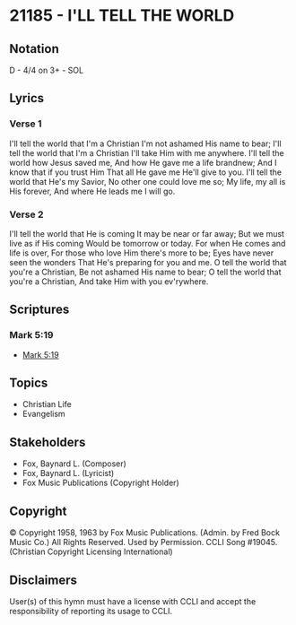 # 21185 - I'LL TELL THE WORLD

## Notation

D - 4/4 on 3+ - SOL

## Lyrics

### Verse 1

I'll tell the world that I'm a Christian I'm not ashamed His name to bear; I'll tell the world that I'm a Christian I'll take Him with me anywhere. I'll tell the world how Jesus saved me, And how He gave me a life brandnew; And I know that if you trust Him That all He gave me He'll give to you. I'll tell the world that He's my Savior, No other one could love me so; My life, my all is His forever, And where He leads me I will go.

### Verse 2

I'll tell the world that He is coming It may be near or far away; But we must live as if His coming Would be tomorrow or today. For when He comes and life is over, For those who love Him there's more to be; Eyes have never seen the wonders That He's preparing for you and me. O tell the world that you're a Christian, Be not ashamed His name to bear; O tell the world that you're a Christian, And take Him with you ev'rywhere.


## Scriptures

### Mark 5:19

- [Mark 5:19](https://www.biblegateway.com/passage/?search=Mark%205%3A19)


## Topics

- Christian Life
- Evangelism

## Stakeholders

- Fox, Baynard L. (Composer)
- Fox, Baynard L. (Lyricist)
- Fox Music Publications (Copyright Holder)

## Copyright

© Copyright 1958, 1963 by Fox Music Publications. (Admin. by Fred Bock Music Co.) All Rights Reserved. Used by Permission. CCLI Song #19045.
(Christian Copyright Licensing International)

## Disclaimers

User(s) of this hymn must have a license with CCLI and accept the responsibility of reporting its usage to CCLI.

